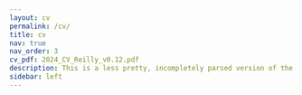 ```yaml
---
layout: cv
permalink: /cv/
title: cv
nav: true
nav_order: 3
cv_pdf: 2024_CV_Reilly_v0.12.pdf
description: This is a less pretty, incompletely parsed version of the (still incomplete) PDF version-Click the icon in the upper right!
sidebar: left
---
```

